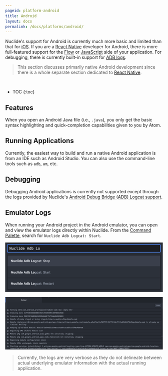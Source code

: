 ```yaml
---
pageid: platform-android
title: Android
layout: docs
permalink: /docs/platforms/android/
---
```


Nuclide's support for Android is currently much more basic and limited than that for
[iOS](/docs/platforms/ios). If you are a [React Native](/docs/platforms/react-native) developer for Android, there is more
full-featured support for the [Flow](/docs/languages/flow) or [JavaScript](/docs/languages/other/#javascript) side of your application. For debugging, there is
currently built-in support for [ADB logs](#emulator-logs).

> This section discusses primarily native Android development since there is a whole separate
> section dedicated to [React Native](/docs/platforms/react-native).

<br/>

* TOC
{:toc}

## Features

When you open an Android Java file (i.e., `.java`), you only get the basic syntax highlighting and
quick-completion capabilities given to you by Atom.

## Running Applications

Currently, the easiest way to build and run a native Android application is from an IDE such as
Android Studio. You can also use the command-line tools such as `adb`, `am`, etc.

## Debugging

Debugging Android applications is currently not supported except through the logs provided
by Nuclide's [Android Debug Bridge (ADB) Logcat support](#emulator-logs).

## Emulator Logs

When running your Android project in the Android emulator, you can open and view the emulator logs
directly within Nuclide. From the [Command Palette](/docs/editor/basics/#command-palette), search
for `Nuclide Adb Logcat: Start`.

![](/static/images/docs/platform-android-toggle-simulator.png)

![](/static/images/docs/platform-android-simulator-output.png)

> Currently, the logs are very verbose as they do not delineate between actual underlying emulator
> information with the actual running application.

